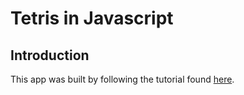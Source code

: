 # Tetris in Javascript

## Introduction

This app was built by following the tutorial found [here](https://www.youtube.com/watch?v=H2aW5V46khA).